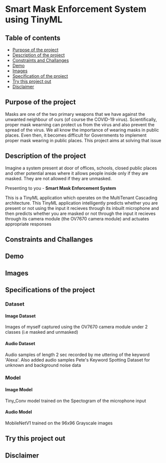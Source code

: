 # Smart Mask Enforcement System using TinyML

## Table of contents
* [Purpose of the project](#Purpose-of-the-project)
* [Description of the project](#Description-of-the-project)
* [Constraints and Challanges](#Constraints-and-Challanges)
* [Demo](#Demo)
* [Images](#Images)
* [Specification of the project](#Specification-of-the-project)
* [Try this project out](#Try-this-project-out)
* [Disclaimer](#Disclaimer)

## Purpose of the project

Masks are one of the two primary weapons that we have against the unwanted neighbour of ours (of course the COVID-19 virus). Scientifically, proper mask wearning can protect us from the virus and also prevent the spread of the virus. We all know the importance of wearing masks in public places. Even then, it becomes difficult for Governments to implement proper mask wearing in public places. This project aims at solving that issue <br>

## Description of the project

Imagine a system present at door of offices, schools, closed public places and other potential areas where it allows people inside only if they are masked. They are not allowed if they are unmasked.

Presenting to you - **Smart Mask Enforcement System** <br>

This is a TinyML application which operates on the MultiTenant Cascading architecture. This TinyML application intelligently predicts whether you are present or not using the input it recieves through its inbuilt microphone and then predicts whether you are masked or not through the input it recieves through its camera module (the OV7670 camera module) and actuates appropriate responses <br>

## Constraints and Challanges

## Demo

## Images

## Specifications of the project

### Dataset
#### Image Dataset
Images of myself captured using the OV7670 camera module under 2 classes (i.e masked and unmasked)
#### Audio Dataset
Audio samples of length 2 sec recorded by me uttering of the keyword 'Alexa'. Also added audio samples Pete's Keyword Spotting Dataset for unknown and background noise data
### Model
#### Image Model
Tiny_Conv model trained on the Spectogram of the microphone input
#### Audio Model
MobileNetV1 trained on the 96x96 Grayscale images

## Try this project out

## Disclaimer
